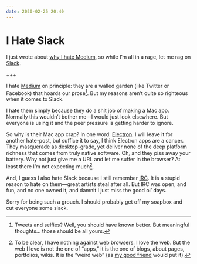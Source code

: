 ```yaml
---
date: 2020-02-25 20:40
---
```


# I Hate Slack

I just wrote about [why I hate Medium](/words/i-hate-medium), so while I’m all in a rage, let me rag on [Slack](https://slack.com).

+++

I hate [Medium](https://medium.com) on principle: they are a walled garden (like Twitter or Facebook) that hoards our prose[^1]. But my reasons aren’t quite so righteous when it comes to Slack.

[^1]: Tweets and selfies? Well, you should have known better. But meaningful thoughts… those should be all yours.

I hate them simply because they do a shit job of making a Mac app. Normally this wouldn’t bother me—I would just look elsewhere. But everyone is using it and the peer pressure is getting harder to ignore.

So why is their Mac app crap? In one word: [Electron](https://www.electronjs.org). I will leave it for another hate-post, but suffice it to say, I think Electron apps are a cancer. They masquerade as desktop-grade, yet deliver none of the deep platform richness that comes from truly native software. Oh, and they piss away your battery. Why not just give me a URL and let me suffer in the browser? At least there I’m not expecting much[^2].

[^2]: To be clear, I have nothing against web browsers. I love the web. But the web I love is not the one of “apps,” it is the one of blogs, about pages, portfolios, wikis. It is the “weird web” (as [my good friend](https://alexainslie.com) would put it).

And, I guess I also hate Slack because I still remember [IRC](https://en.wikipedia.org/wiki/Internet_Relay_Chat). It is a stupid reason to hate on them—great artists steal after all. But IRC was open, and fun, and no one owned it, and damnit I just miss the good ol’ days.

Sorry for being such a grouch. I should probably get off my soapbox and cut everyone some slack.
